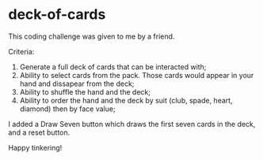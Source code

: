 # deck-of-cards

This coding challenge was given to me by a friend.

Criteria:
  1. Generate a full deck of cards that can be interacted with;
  2. Ability to select cards from the pack. Those cards would appear in your hand and dissapear from the deck;
  3. Ability to shuffle the hand and the deck;
  4. Ability to order the hand and the deck by suit (club, spade, heart, diamond) then by face value;

I added a Draw Seven button which draws the first seven cards in the deck, and a reset button.

Happy tinkering!
